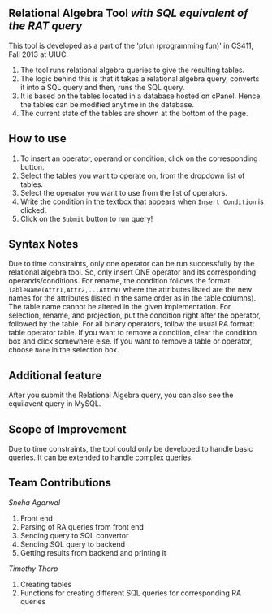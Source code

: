 Relational Algebra Tool *with SQL equivalent of the RAT query*
--------------------------------------------------------------

This tool is developed as a part of the 'pfun (programming fun)' in CS411, Fall 2013 at UIUC.

1. The tool runs relational algebra queries to give the resulting tables. 
2. The logic behind this is that it takes a relational algebra query, converts it into a SQL query and then, runs the SQL query. 
3. It is based on the tables located in a database hosted on cPanel. Hence, the tables can be modified anytime in the database. 
4. The current state of the tables are shown at the bottom of the page.

How to use
----------

1. To insert an operator, operand or condition, click on the corresponding button.
2. Select the tables you want to operate on, from the dropdown list of tables.
3. Select the operator you want to use from the list of operators.
4. Write the condition in the textbox that appears when `Insert Condition` is clicked.
5. Click on the `Submit` button to run query!

Syntax Notes
------------

Due to time constraints, only one operator can be run successfully by the relational algebra tool.
So, only insert ONE operator and its corresponding operands/conditions.
For rename, the condition follows the format `TableName(Attr1,Attr2,...AttrN)` where the attributes listed are the new names for the attributes (listed in the same order as in the table columns). The table name cannot be altered in the given implementation.
For selection, rename, and projection, put the condition right after the operator, followed by the table.
For all binary operators, follow the usual RA format: table operator table.
If you want to remove a condition, clear the condition box and click somewhere else.
If you want to remove a table or operator, choose `None` in the selection box.
 
Additional feature
------------------

After you submit the Relational Algebra query, you can also see the equilavent query in MySQL.

Scope of Improvement
--------------------

Due to time constraints, the tool could only be developed to handle basic queries. It can be extended to handle complex queries.

Team Contributions
------------------

*Sneha Agarwal*

1. Front end
2. Parsing of RA queries from front end
3. Sending query to SQL convertor
4. Sending SQL query to backend
5. Getting results from backend and printing it

*Timothy Thorp*

1. Creating tables
2. Functions for creating different SQL queries for corresponding RA queries
